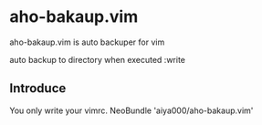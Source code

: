 # aho-bakaup.vim
aho-bakaup.vim is auto backuper for vim

auto backup to directory when executed :write


## Introduce
You only write your vimrc.
    NeoBundle 'aiya000/aho-bakaup.vim'

